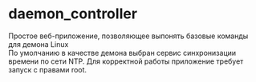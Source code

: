 # daemon_controller
Простое веб-приложение, позволяющее выпонять базовые команды для демона Linux<br>
По умолчанию в качестве демона выбран сервис синхронизации времени по сети NTP.
Для корректной работы приложение требует запуск с правами root.
